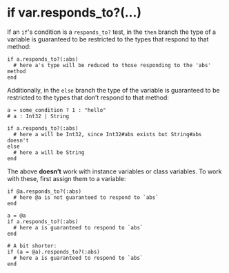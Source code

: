 # if var.responds_to?(...)

If an `if`'s condition is a `responds_to?` test, in the `then` branch the type of a variable is guaranteed to be restricted to the types that respond to that method:

```crystal
if a.responds_to?(:abs)
  # here a's type will be reduced to those responding to the 'abs' method
end
```

Additionally, in the `else` branch the type of the variable is guaranteed to be restricted to the types that don’t respond to that method:

```crystal
a = some_condition ? 1 : "hello"
# a : Int32 | String

if a.responds_to?(:abs)
  # here a will be Int32, since Int32#abs exists but String#abs doesn't
else
  # here a will be String
end
```

The above **doesn’t** work with instance variables or class variables. To work with these, first assign them to a variable:

```crystal
if @a.responds_to?(:abs)
  # here @a is not guaranteed to respond to `abs`
end

a = @a
if a.responds_to?(:abs)
  # here a is guaranteed to respond to `abs`
end

# A bit shorter:
if (a = @a).responds_to?(:abs)
  # here a is guaranteed to respond to `abs`
end
```
